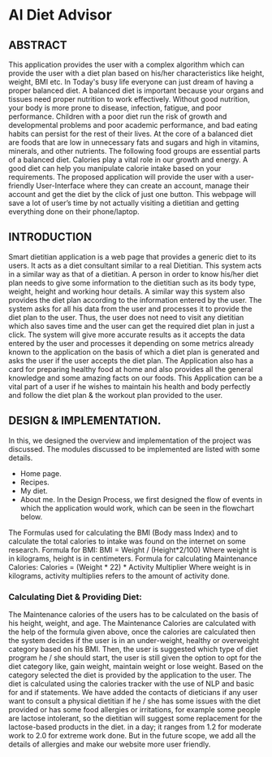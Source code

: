 # AI Diet Advisor

## ABSTRACT
This application provides the user with a complex algorithm which can provide the user with a diet plan based on his/her characteristics like height, weight, BMI etc. In Today's busy life everyone can just dream of having a proper balanced diet. A balanced diet is important because your organs and tissues need proper nutrition to work effectively. Without good nutrition, your body is more prone to disease, infection, fatigue, and poor performance. Children with a poor diet run the risk of growth and developmental problems and poor academic performance, and bad eating habits can persist for the rest of their lives. At the core of a balanced diet are foods that are low in unnecessary fats and sugars and high in vitamins, minerals, and other nutrients. The following food groups are essential parts of a balanced diet. Calories play a vital role in our growth and energy. A good diet can help you manipulate calorie intake based on your requirements. The proposed application will provide the user with a user-friendly User-Interface where they can create an account, manage their account and get the diet by the click of just one button. This webpage will save a lot of user’s time by not actually visiting a dietitian and getting everything done on their phone/laptop.

## INTRODUCTION
Smart dietitian application is a web page that provides a generic diet to its users. It acts as a diet consultant similar to a real Dietitian. This system acts in a similar way as that of a dietitian. A person in order to know his/her diet plan needs to give some information to the dietitian such as its body type, weight, height and working hour details. A similar way this system also provides the diet plan according to the information entered by the user. The system asks for all his data from the user and processes it to provide the diet plan to the user. Thus, the user does not need to visit any dietitian which also saves time and the user can get the required diet plan in just a click. The system will give more accurate results as it accepts the data entered by the user and processes it depending on some metrics already known to the application on the basis of which a diet plan is generated and asks the user if the user accepts the diet plan. The Application also has a card for preparing healthy food at home and also provides all the general knowledge and some amazing facts on our foods. This Application can be a vital part of a user if he wishes to maintain his health and body perfectly and follow the diet plan & the workout plan provided to the user.

## DESIGN & IMPLEMENTATION.
In this, we designed the overview and implementation of the project was discussed. The modules discussed to be implemented are listed with some details.  
* Home page.
* Recipes.
* My diet.
* About me.
In the Design Process, we first designed the flow of events in which the application would work, which can be seen in the flowchart below. 

The Formulas used for calculating the BMI (Body mass Index) and to calculate the total calories to intake was found on the internet on some research. 
Formula for BMI: BMI = Weight / (Height*2/100) 
Where weight is in kilograms, height is in centimeters. 
Formula for calculating Maintenance Calories: 
Calories = (Weight * 22) * Activity Multiplier 
Where weight is in kilograms, activity multiplies refers to the amount of activity done. 

### Calculating Diet & Providing Diet: 
The Maintenance calories of the users has to be calculated on the basis of his height, weight, and age. The Maintenance Calories are calculated with the help of the formula given above, once the calories are calculated then the system decides if the user is in an under-weight, healthy or overweight category based on his BMI. Then, the user is  suggested which type of diet program he / she should start, the user is still given the option to opt for the diet category like, gain weight, maintain weight or lose weight. Based on the category selected the diet is provided by the application to the user. The diet is calculated using the calories tracker with the use of NLP and basic for and if statements. We have added the contacts of dieticians if any user want to consult a physical dietitian if he / she has some issues with the diet provided or has some food allergies or irritations, for example some people are lactose intolerant, so the dietitian will suggest some replacement for the lactose-based products in the diet. in a day; it ranges from 1.2 for moderate work to 2.0 for extreme work done. But in the future scope, we add all the details of allergies and make our website more user friendly.

